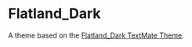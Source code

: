 # Flatland_Dark

A theme based on the [Flatland_Dark TextMate Theme](http://colorsublime.com/theme/Flatland_Dark).
